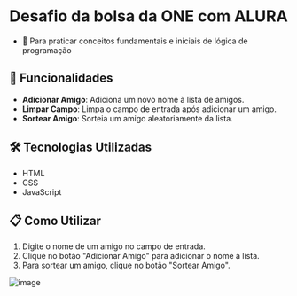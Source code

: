 # Desafio da bolsa da ONE com ALURA

- 📜 Para praticar conceitos fundamentais e iniciais de lógica de programação


## 🚀 Funcionalidades 
- **Adicionar Amigo**: Adiciona um novo nome à lista de amigos.
- **Limpar Campo**: Limpa o campo de entrada após adicionar um amigo.
- **Sortear Amigo**: Sorteia um amigo aleatoriamente da lista.
    
## 🛠️ Tecnologias Utilizadas 
- HTML
- CSS
- JavaScript 

## 📋 Como Utilizar 

1. Digite o nome de um amigo no campo de entrada.
2. Clique no botão "Adicionar Amigo" para adicionar o nome à lista.
3. Para sortear um amigo, clique no botão "Sortear Amigo".
   
![image](https://github.com/user-attachments/assets/7f8d1027-10f5-4105-a26b-c455cbd4c85e)
